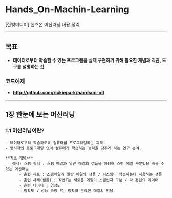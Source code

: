 # Hands_On-Machin-Learning
[한빛미디어] 핸즈온 머신러닝 내용 정리
<br><hr><bt>
## 목표
- **데이터로부터 학습할 수 있는 프로그램을 실제 구현하기 위해 필요한 개념과 직관, 도구를 설명하는 것.**
### 코드예제
- **http://github.com/rickiepark/handson-m1**
<hr>

## 1장 한눈에 보는 머신러닝
	
### 1.1 머신러닝이란?
    - 데이터로부터 학습하도록 컴퓨터를 프로그래밍하는 과학.
    - 명시적인 프로그래밍 없이 컴퓨터가 학습하는 능력을 갖추게 하는 연구 분야.
    
	**기초 개념>**
	 - 예시) 스팸 필터 : 스팸 메일과 일반 메일의 샘플을 이용해 스팸 메일 구분법을 배울 수 있는 머신러닝
	      - 훈련 세트 : 스팸메일과 일반 메일의 샘플 / 시스템이 학습하는데 사용하는 샘플
	      - 훈련 사례(샘플) : 작업T는 새로운 메일이 스팸인지 구분 / 각 훈련의 데이터
	      - 훈련 데이터 : 경험E
	      - 정확도 : 성능 측정 P는 정확히 분류된 메일의 비율 
